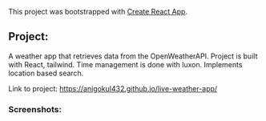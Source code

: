 This project was bootstrapped with [Create React App](https://github.com/facebook/create-react-app).

## Project:
A weather app that retrieves data from the OpenWeatherAPI. Project is built with React, tailwind. Time management is done with luxon. Implements location based search.

Link to project: https://anigokul432.github.io/live-weather-app/

### Screenshots:

